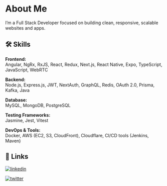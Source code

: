 # About Me
I’m a Full Stack Developer focused on building clean, responsive, scalable websites and apps.

## 🛠 Skills

**Frontend:**  
Angular, NgRx, RxJS, React, Redux, Next.js, React Native, Expo, TypeScript, JavaScript, WebRTC

**Backend:**  
Node.js, Express.js, JWT, NextAuth, GraphQL, Redis, OAuth 2.0, Prisma, Kafka, Java

**Database:**  
MySQL, MongoDB, PostgreSQL

**Testing Frameworks:**  
Jasmine, Jest, Vitest

**DevOps & Tools:**  
Docker, AWS (EC2, S3, CloudFront), Cloudflare, CI/CD tools (Jenkins, Maven)


## 🔗 Links
[![linkedin](https://img.shields.io/badge/linkedin-0A66C2?style=for-the-badge&logo=linkedin&logoColor=white)](www.linkedin.com/in/kanishk777
)

[![twitter](https://img.shields.io/badge/twitter-1DA1F2?style=for-the-badge&logo=twitter&logoColor=white)](https://twitter.com/raj_kanishk_)

